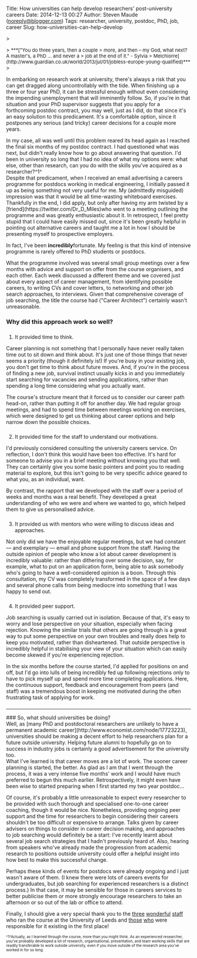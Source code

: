 Title: How universities can help develop researchers' post-university careers
Date: 2014-12-13 00:27
Author: Steven Maude (noreply@blogger.com)
Tags: researcher, university, postdoc, PhD, job, career
Slug: how-universities-can-help-develop

<p>
> <div style="margin-bottom: 0cm;">
> <span style="font-size: small;">***["You do three years, then a couple
> more, and then – my God, what next? A master's, a PhD … and never a
> job at the end of it." - Sylvia
> Melchiorre](http://www.guardian.co.uk/world/2013/jul/01/jobless-europe-young-qualified)***</span>
> </div>

In embarking on research work at university, there's always a risk that
you can get dragged along uncontrollably with the tide. When finishing
up a three or four year PhD, it can be stressful enough without even
considering the impending unemployment that will imminently follow. So,
if you're in that situation and your PhD supervisor suggests that you
apply for a forthcoming postdoc contract, you may well, just as I did,
do that since it's an easy solution to this predicament. It's a
comfortable option, since it postpones any serious (and tricky) career
decisions for a couple more years.  
  

<div style="margin-bottom: 0cm;">
In my case, all was well until this problem reared its head again as I
reached the final six months of my postdoc contract. I had questioned
what was next, but didn't really know how to go about answering that
question. I'd been in university so long that I had no idea of what my
options were: what else, other than research, can you do with the skills
you've acquired as a researcher?^1^

</div>
<div style="margin-bottom: 0cm;">
  

</div>
<div style="margin-bottom: 0cm;">
Despite that predicament, when I received an email advertising a careers
programme for postdocs working in medical engineering, I initially
passed it up as being something not very useful for me. My (admittedly
misguided) impression was that it would be all time-wasting whiteboard
exercises.

</div>
<div style="margin-bottom: 0cm;">
  

</div>
<div style="margin-bottom: 0cm;">
Thankfully in the end, I did apply, but only after having my arm twisted
by a [friend](https://twitter.com/Dr_D_Miles)who went to a meeting
outlining the programme and was greatly enthusiastic about it. In
retrospect, I feel pretty stupid that I could have easily missed out,
since it's been greatly helpful in pointing out alternative careers and
taught me a lot in how I should be presenting myself to prospective
employers.

</div>
<div style="margin-bottom: 0cm;">
  
In fact, I've been **incredibly**fortunate. My feeling is that this kind
of intensive programme is rarely offered to PhD students or postdocs.  
  
What the programme involved was several small group meetings over a few
months with advice and support on offer from the course organisers, and
each other. Each week discussed a different theme and we covered just
about every aspect of career management, from identifying possible
careers, to writing CVs and cover letters, to networking and other job
search approaches, to interviews. Given that comprehensive coverage of
job searching, the title the course had ("Career Architect") certainly
wasn't unreasonable.

</div>
<div style="margin-bottom: 0cm;">
  

### Why did this approach work so well?

###   
1. It provided time to think.

Career planning is not something that I personally have never really
taken time out to sit down and think about. It's just one of those
things that never seems a priority (though it definitely is!) If you're
busy in your existing job, you don't get time to think about future
moves. And, if you're in the process of finding a new job, survival
instinct usually kicks in and you immediately start searching for
vacancies and sending applications, rather than spending a long time
considering what you actually want.  
  
The course's structure meant that it forced us to consider our career
path head-on, rather than putting it off for another day. We had regular
group meetings, and had to spend time between meetings working on
exercises, which were designed to get us thinking about career options
and help narrow down the possible choices.  

###   
2. It provided time for the staff to understand our motivations.

I'd previously considered consulting the university careers service. On
reflection, I don't think this would have been too effective. It's hard
for someone to advise you in a brief meeting without knowing you that
well. They can certainly give you some basic pointers and point you to
reading material to explore, but this isn't going to be very specific
advice geared to what you, as an individual, want.  
  
By contrast, the rapport that we developed with the staff over a period
of weeks and months was a real benefit. They developed a great
understanding of who we were and where we wanted to go, which helped
them to give us personalised advice.  

###   
3. It provided us with mentors who were willing to discuss ideas and approaches.

Not only did we have the enjoyable regular meetings, but we had constant
— and exemplary — email and phone support from the staff. Having the
outside opinion of people who know a lot about career development is
incredibly valuable: rather than dithering over some decision, say, for
example, what to put on an application form, being able to ask somebody
who's going to have a well-considered opinion is a boon. Through this
consultation, my CV was completely transformed in the space of a few
days and several phone calls from being mediocre into something that I
was happy to send out.  

###   
4. It provided peer support.

Job searching is usually carried out in isolation. Because of that, it's
easy to worry and lose perspective on your situation, especially when
facing rejection. Knowing the similar trials that others are going
through is a great way to put some perspective on your own troubles and
really does help to keep you motivated, rather than disheartened. That
outside perspective is incredibly helpful in stabilising your view of
your situation which can easily become skewed if you're experiencing
rejection.  
  
In the six months before the course started, I'd applied for positions
on and off, but I'd go into lulls of being incredibly fed up following
rejections only to have to pick myself up and spend more time completing
applications. Here, the continuous support, feedback and encouragement
from peers (and staff) was a tremendous boost in keeping me motivated
during the often frustrating task of applying for work.   

### 

### 

</div>
<div style="margin-bottom: 0cm;">
  

* * * * *

  

<div style="margin-bottom: 0cm;">
<div style="margin-bottom: 0cm;">
### So, what should universities be doing?

</div>
</div>
<div style="margin-bottom: 0cm;">
<span style="font-weight: normal;">Well, as [many PhD and postdoctoral
researchers are unlikely to have a permanent academic
career](http://www.economist.com/node/17723223), universities should be
making a decent effort to help researchers plan for a future outside
university. Helping future alumni to hopefully go on to success in
industry jobs is certainly a good advertisement for the university
too.</span>  

<div style="margin-bottom: 0cm;">
  

</div>
<div style="margin-bottom: 0cm;">
What I've learned is that career moves are a lot of work. The sooner
career planning is started, the better. As glad as I am that I went
through the process, it was a very intense five months' work and I would
have much preferred to begun this much earlier. Retrospectively, it
might even have been wise to started preparing when I first started my
two year postdoc...  
  
Of course, it's probably a little unreasonable to expect every
researcher to be provided with such thorough and specialised one-to-one
career coaching, though it would be nice. Nonetheless, providing ongoing
peer support and the time for researchers to begin considering their
careers shouldn't be too difficult or expensive to arrange. Talks given
by career advisers on things to consider in career decision making, and
approaches to job searching would definitely be a start: I've recently
learnt about several job search strategies that I hadn't previously
heard of. Also, hearing from speakers who've already made the
progression from academic research to positions outside university could
offer a helpful insight into how best to make this successful change.  
  
Perhaps these kinds of events for postdocs were already ongoing and I
just wasn't aware of them. (I knew there were lots of careers events for
undergraduates, but job searching for experienced researchers is a
distinct process.) In that case, it may be sensible for those in careers
services to better publicise them or more strongly encourage researchers
to take an afternoon or so out of the lab or office to attend.  
  
Finally, I should give a very special thank you to the
[three](http://www.sddu.leeds.ac.uk/sddu-patricia-gray.html)
[wonderful](https://twitter.com/Penny_Foster1)
[staff](https://twitter.com/RuthWinden) who ran the course at the
University of Leeds and
[those](http://www.imbe.leeds.ac.uk/people/imbe/staff/j.fisher)
[who](http://www.imbe.leeds.ac.uk/people/imbe/staff/j.e.dixon-hardy)
were responsible for it existing in the first place!

</div>
<div style="margin-bottom: 0cm;">
<span style="font-size: x-small;">  
</span><span style="font-size: x-small;">^1^Actually, as I learned
through the course, more than you might think. As an experienced
researcher, you've probably developed a lot of research, organisational,
presentation, and team working skills that are readily transferable to
work outside university, even if you move outside of the research area
you've worked in for so long. </span>

</div>
</div>
</div>
</p>

